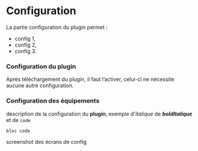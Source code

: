 # Configuration
La partie configuration du plugin permet :

* config 1,
* config 2,
* config 3.

### Configuration du plugin
Après téléchargement du plugin, il faut l’activer, celui-ci ne nécessite aucune autre configuration.

### Configuration des équipements
description de la configuration du **plugin**, exemple d'_italique_ de **_boldItalique_** et de `code`
```
bloc code

```
screenshot des écrans de config
